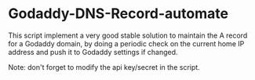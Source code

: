 # Godaddy-DNS-Record-automate

This script implement a very good stable solution to maintain the A record for a Godaddy domain, by doing a periodic check on the current home IP address and push it to Godaddy settings if changed.

Note: don't forget to modify the api key/secret in the script.
